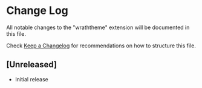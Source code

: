 # Change Log

All notable changes to the "wraththeme" extension will be documented in this file.

Check [Keep a Changelog](http://keepachangelog.com/) for recommendations on how to structure this file.

## [Unreleased]

- Initial release
